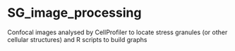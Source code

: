 # SG_image_processing
Confocal images analysed by CellProfiler to locate stress granules (or other cellular structures) and R scripts to build graphs
